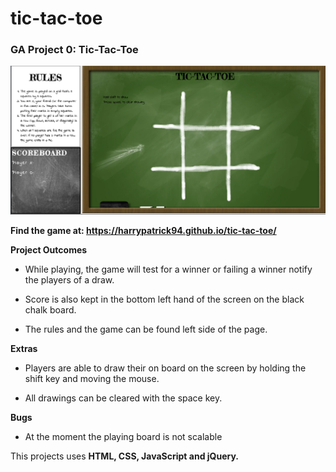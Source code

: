 # tic-tac-toe
### GA Project 0: Tic-Tac-Toe

![Game example!](images/gamePicture.png)

**Find the game at: https://harrypatrick94.github.io/tic-tac-toe/**

**Project Outcomes**

* While playing, the game will test for a winner or failing a winner notify the players of a draw.

* Score is also kept in the bottom left hand of the screen on the black chalk board.

* The rules and the game can be found left side of the page.

**Extras**

* Players are able to draw their on board on the screen by holding the shift key and moving the mouse.

* All drawings can be cleared with the space key.

**Bugs**
* At the moment the playing board is not scalable

This projects uses **HTML, CSS, JavaScript and jQuery.**
